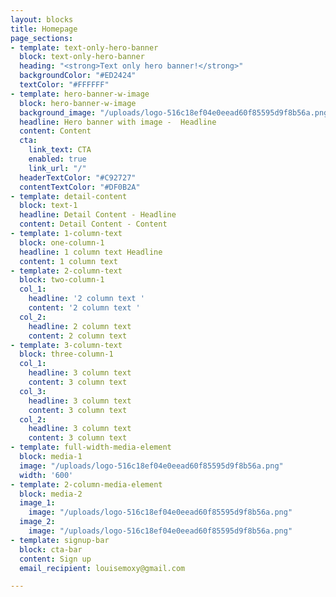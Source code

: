 ```yaml
---
layout: blocks
title: Homepage
page_sections:
- template: text-only-hero-banner
  block: text-only-hero-banner
  heading: "<strong>Text only hero banner!</strong>"
  backgroundColor: "#ED2424"
  textColor: "#FFFFFF"
- template: hero-banner-w-image
  block: hero-banner-w-image
  background_image: "/uploads/logo-516c18ef04e0eead60f85595d9f8b56a.png"
  headline: Hero banner with image -  Headline
  content: Content
  cta:
    link_text: CTA
    enabled: true
    link_url: "/"
  headerTextColor: "#C92727"
  contentTextColor: "#DF0B2A"
- template: detail-content
  block: text-1
  headline: Detail Content - Headline
  content: Detail Content - Content
- template: 1-column-text
  block: one-column-1
  headline: 1 column text Headline
  content: 1 column text
- template: 2-column-text
  block: two-column-1
  col_1:
    headline: '2 column text '
    content: '2 column text '
  col_2:
    headline: 2 column text
    content: 2 column text
- template: 3-column-text
  block: three-column-1
  col_1:
    headline: 3 column text
    content: 3 column text
  col_3:
    headline: 3 column text
    content: 3 column text
  col_2:
    headline: 3 column text
    content: 3 column text
- template: full-width-media-element
  block: media-1
  image: "/uploads/logo-516c18ef04e0eead60f85595d9f8b56a.png"
  width: '600'
- template: 2-column-media-element
  block: media-2
  image_1:
    image: "/uploads/logo-516c18ef04e0eead60f85595d9f8b56a.png"
  image_2:
    image: "/uploads/logo-516c18ef04e0eead60f85595d9f8b56a.png"
- template: signup-bar
  block: cta-bar
  content: Sign up
  email_recipient: louisemoxy@gmail.com

---
```

